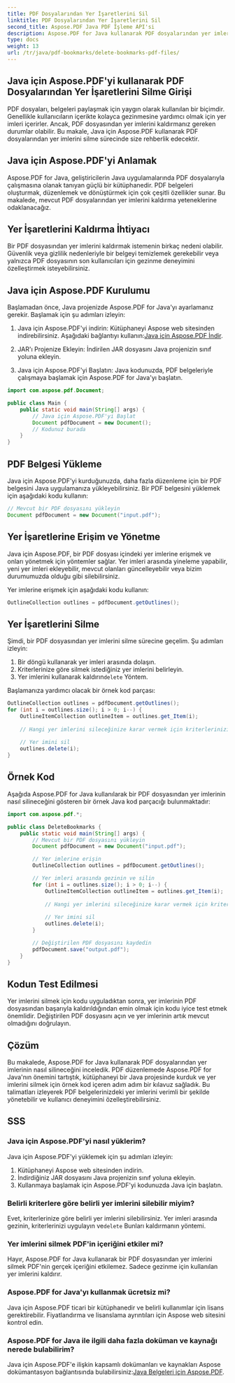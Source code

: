 ```yaml
---
title: PDF Dosyalarından Yer İşaretlerini Sil
linktitle: PDF Dosyalarından Yer İşaretlerini Sil
second_title: Aspose.PDF Java PDF İşleme API'si
description: Aspose.PDF for Java kullanarak PDF dosyalarından yer imlerini zahmetsizce nasıl sileceğinizi öğrenin. Adım adım kılavuzumuz ve örnek kodumuz bunu basit hale getirir.
type: docs
weight: 13
url: /tr/java/pdf-bookmarks/delete-bookmarks-pdf-files/
---
```


## Java için Aspose.PDF'yi kullanarak PDF Dosyalarından Yer İşaretlerini Silme Girişi

PDF dosyaları, belgeleri paylaşmak için yaygın olarak kullanılan bir biçimdir. Genellikle kullanıcıların içerikte kolayca gezinmesine yardımcı olmak için yer imleri içerirler. Ancak, PDF dosyasından yer imlerini kaldırmanız gereken durumlar olabilir. Bu makale, Java için Aspose.PDF kullanarak PDF dosyalarından yer imlerini silme sürecinde size rehberlik edecektir.

## Java için Aspose.PDF'yi Anlamak

Aspose.PDF for Java, geliştiricilerin Java uygulamalarında PDF dosyalarıyla çalışmasına olanak tanıyan güçlü bir kütüphanedir. PDF belgeleri oluşturmak, düzenlemek ve dönüştürmek için çok çeşitli özellikler sunar. Bu makalede, mevcut PDF dosyalarından yer imlerini kaldırma yeteneklerine odaklanacağız.

## Yer İşaretlerini Kaldırma İhtiyacı

Bir PDF dosyasından yer imlerini kaldırmak istemenin birkaç nedeni olabilir. Güvenlik veya gizlilik nedenleriyle bir belgeyi temizlemek gerekebilir veya yalnızca PDF dosyasının son kullanıcıları için gezinme deneyimini özelleştirmek isteyebilirsiniz.

## Java için Aspose.PDF Kurulumu

Başlamadan önce, Java projenizde Aspose.PDF for Java'yı ayarlamanız gerekir. Başlamak için şu adımları izleyin:

1.  Java için Aspose.PDF'yi indirin: Kütüphaneyi Aspose web sitesinden indirebilirsiniz. Aşağıdaki bağlantıyı kullanın:[Java için Aspose.PDF İndir](https://releases.aspose.com/pdf/java/).

2. JAR'ı Projenize Ekleyin: İndirilen JAR dosyasını Java projenizin sınıf yoluna ekleyin.

3. Java için Aspose.PDF'yi Başlatın: Java kodunuzda, PDF belgeleriyle çalışmaya başlamak için Aspose.PDF for Java'yı başlatın.

```java
import com.aspose.pdf.Document;

public class Main {
    public static void main(String[] args) {
        // Java için Aspose.PDF'yi Başlat
        Document pdfDocument = new Document();
        // Kodunuz burada
    }
}
```

## PDF Belgesi Yükleme

Java için Aspose.PDF'yi kurduğunuzda, daha fazla düzenleme için bir PDF belgesini Java uygulamanıza yükleyebilirsiniz. Bir PDF belgesini yüklemek için aşağıdaki kodu kullanın:

```java
// Mevcut bir PDF dosyasını yükleyin
Document pdfDocument = new Document("input.pdf");
```

## Yer İşaretlerine Erişim ve Yönetme

Java için Aspose.PDF, bir PDF dosyası içindeki yer imlerine erişmek ve onları yönetmek için yöntemler sağlar. Yer imleri arasında yineleme yapabilir, yeni yer imleri ekleyebilir, mevcut olanları güncelleyebilir veya bizim durumumuzda olduğu gibi silebilirsiniz.

Yer imlerine erişmek için aşağıdaki kodu kullanın:

```java
OutlineCollection outlines = pdfDocument.getOutlines();
```

## Yer İşaretlerini Silme

Şimdi, bir PDF dosyasından yer imlerini silme sürecine geçelim. Şu adımları izleyin:

1. Bir döngü kullanarak yer imleri arasında dolaşın.
2. Kriterlerinize göre silmek istediğiniz yer imlerini belirleyin.
3.  Yer imlerini kullanarak kaldırın`delete` Yöntem.

Başlamanıza yardımcı olacak bir örnek kod parçası:

```java
OutlineCollection outlines = pdfDocument.getOutlines();
for (int i = outlines.size(); i > 0; i--) {
    OutlineItemCollection outlineItem = outlines.get_Item(i);
    
    // Hangi yer imlerini sileceğinize karar vermek için kriterlerinizi burada kontrol edin
    
    // Yer imini sil
    outlines.delete(i);
}
```

## Örnek Kod

Aşağıda Aspose.PDF for Java kullanılarak bir PDF dosyasından yer imlerinin nasıl silineceğini gösteren bir örnek Java kod parçacığı bulunmaktadır:

```java
import com.aspose.pdf.*;

public class DeleteBookmarks {
    public static void main(String[] args) {
        // Mevcut bir PDF dosyasını yükleyin
        Document pdfDocument = new Document("input.pdf");

        // Yer imlerine erişin
        OutlineCollection outlines = pdfDocument.getOutlines();

        // Yer imleri arasında gezinin ve silin
        for (int i = outlines.size(); i > 0; i--) {
            OutlineItemCollection outlineItem = outlines.get_Item(i);
            
            // Hangi yer imlerini sileceğinize karar vermek için kriterlerinizi burada kontrol edin
            
            // Yer imini sil
            outlines.delete(i);
        }

        // Değiştirilen PDF dosyasını kaydedin
        pdfDocument.save("output.pdf");
    }
}
```

## Kodun Test Edilmesi

Yer imlerini silmek için kodu uyguladıktan sonra, yer imlerinin PDF dosyasından başarıyla kaldırıldığından emin olmak için kodu iyice test etmek önemlidir. Değiştirilen PDF dosyasını açın ve yer imlerinin artık mevcut olmadığını doğrulayın.

## Çözüm

Bu makalede, Aspose.PDF for Java kullanarak PDF dosyalarından yer imlerinin nasıl silineceğini inceledik. PDF düzenlemede Aspose.PDF for Java'nın önemini tartıştık, kütüphaneyi bir Java projesinde kurduk ve yer imlerini silmek için örnek kod içeren adım adım bir kılavuz sağladık. Bu talimatları izleyerek PDF belgelerinizdeki yer imlerini verimli bir şekilde yönetebilir ve kullanıcı deneyimini özelleştirebilirsiniz.

## SSS

### Java için Aspose.PDF'yi nasıl yüklerim?

Java için Aspose.PDF'yi yüklemek için şu adımları izleyin:
1. Kütüphaneyi Aspose web sitesinden indirin.
2. İndirdiğiniz JAR dosyasını Java projenizin sınıf yoluna ekleyin.
3. Kullanmaya başlamak için Aspose.PDF'yi kodunuzda Java için başlatın.

### Belirli kriterlere göre belirli yer imlerini silebilir miyim?

 Evet, kriterlerinize göre belirli yer imlerini silebilirsiniz. Yer imleri arasında gezinin, kriterlerinizi uygulayın ve`delete` Bunları kaldırmanın yöntemi.

### Yer imlerini silmek PDF'in içeriğini etkiler mi?

Hayır, Aspose.PDF for Java kullanarak bir PDF dosyasından yer imlerini silmek PDF'nin gerçek içeriğini etkilemez. Sadece gezinme için kullanılan yer imlerini kaldırır.

### Aspose.PDF for Java'yı kullanmak ücretsiz mi?

Java için Aspose.PDF ticari bir kütüphanedir ve belirli kullanımlar için lisans gerektirebilir. Fiyatlandırma ve lisanslama ayrıntıları için Aspose web sitesini kontrol edin.

### Aspose.PDF for Java ile ilgili daha fazla doküman ve kaynağı nerede bulabilirim?

 Java için Aspose.PDF'e ilişkin kapsamlı dokümanları ve kaynakları Aspose dokümantasyon bağlantısında bulabilirsiniz:[Java Belgeleri için Aspose.PDF](https://reference.aspose.com/pdf/java/).
